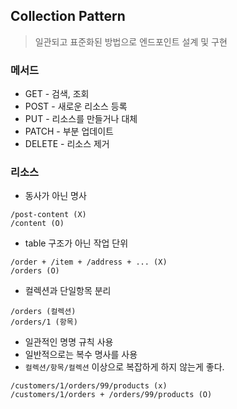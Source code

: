 ## Collection Pattern
> 일관되고 표준화된 방법으로 엔드포인트 설계 및 구현
### 메서드
- GET - 검색, 조회
- POST - 새로운 리소스 등록
- PUT - 리소스를 만들거나 대체
- PATCH - 부분 업데이트
- DELETE - 리소스 제거

### 리소스
- 동사가 아닌 명사
```
/post-content (X)    
/content (O)
```
- table 구조가 아닌 작업 단위
```
/order + /item + /address + ... (X)
/orders (O)
```
- 컬렉션과 단일항목 분리
```
/orders (컬렉션)
/orders/1 (항목)
```
- 일관적인 명명 규칙 사용
- 일반적으로는 복수 명사를 사용
- `컬렉션/항목/컬렉션` 이상으로 복잡하게 하지 않는게 좋다.
```
/customers/1/orders/99/products (x)
/customers/1/orders + /orders/99/products (O)
```